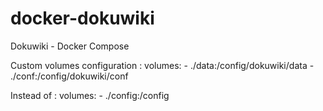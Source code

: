 # docker-dokuwiki
Dokuwiki - Docker Compose



Custom volumes configuration :
    volumes:
      - ./data:/config/dokuwiki/data
      - ./conf:/config/dokuwiki/conf  

Instead of :
    volumes:
      - ./config:/config
      
      
